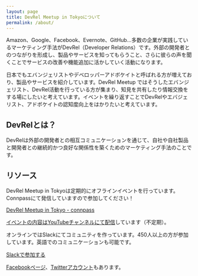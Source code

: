 ```yaml
---
layout: page
title: DevRel Meetup in Tokyoについて
permalink: /about/
---
```


Amazon、Google、Facebook、Evernote、GitHub…多数の企業が実践しているマーケティング手法がDevRel（Developer Relations）です。外部の開発者とのつながりを形成し、製品やサービスを知ってもらうこと、さらに彼らの声を聞くことでサービスの改善や機能追加に活かしていく活動になります。

日本でもエバンジェリストやデベロッパーアドボケイトと呼ばれる方が増えており、製品やサービスを紹介しています。DevRel Meetup ではそうしたエバンジェリスト、DevRel活動を行っている方が集まり、知見を共有したり情報交換をする場にしたいと考えています。イベントを繰り返すことでDevRelやエバジェリスト、アドボケイトの認知度向上をはかりたいと考えています。

## DevRelとは？

DevRelは外部の開発者との相互コミュニケーションを通じて、自社や自社製品と開発者との継続的かつ良好な関係性を築くためのマーケティング手法のことです。

## リソース

DevRel Meetup in Tokyoは定期的にオフラインイベントを行っています。Connpassにて発信していますので参加してください！

[DevRel Meetup in Tokyo - connpass](https://devrel.connpass.com/)

[イベントの内容はYouTubeチャンネルにて配信](https://www.youtube.com/c/devrelmeetup)しています（不定期）。

オンラインではSlackにてコミュニティを作っています。450人以上の方が参加しています。英語でのコミュニケーションも可能です。

[Slackで参加する](https://bit.ly/devreljp-invite)

[Facebookページ](http://facebook.com/devreltokyo/)、[Twitterアカウント](http://twitter.com/devrelTokyo)もあります。
